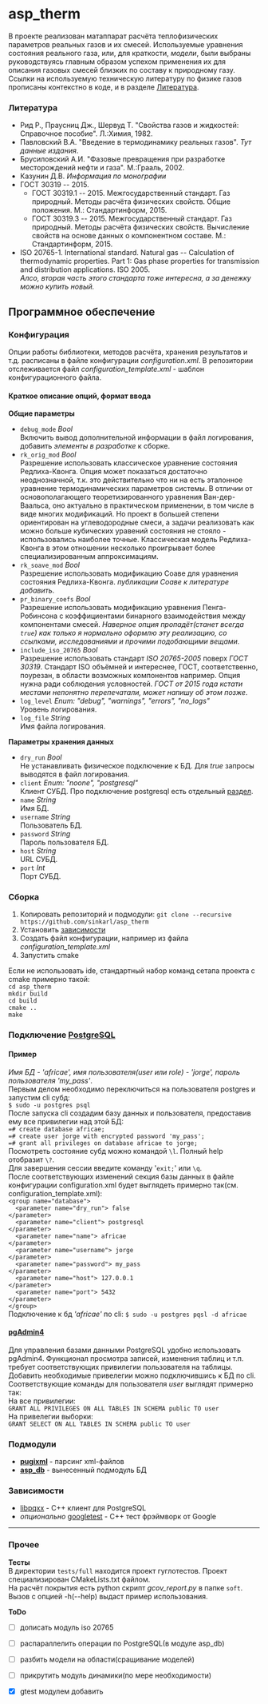 # asp\_therm


В проекте реализован матаппарат расчёта теплофизических параметров реальных газов и их смесей. Используемые уравнения состояния реального газа, или, для краткости, *модели*, были выбраны руководствуясь главным образом успехом применения их для описания газовых смесей близких по составу к природному газу.   
Ссылки на используемую техническую литературу по физике газов прописаны контекстно в коде, и в разделе [Литература](#literature).

### <a name="literature"></a> Литература

- Рид Р., Праусниц Дж., Шервуд Т. "Свойства газов и жидкостей: Справочное пособие". Л.:Химия, 1982.
- Павловский В.А. "Введение в термодинамику реальных газов". _Тут данные издания_.
- Брусиловский А.И. "Фазовые превращения при разработке месторождений нефти и газа". М.:Грааль, 2002.
- Казунин Д.В. _Информация по монографии_
- ГОСТ 30319 -- 2015.
  - ГОСТ 30319.1 -- 2015. Межгосударственный стандарт. Газ природный. Методы расчёта физических свойств. Общие положения. М.: Стандартинформ, 2015.
  - ГОСТ 30319.3 -- 2015. Межгосударственный стандарт. Газ природный. Методы расчёта физических свойств. Вычисление свойств на основе данных о компонентном составе. М.: Стандартинформ, 2015.
- ISO 20765-1. International standard. Natural gas -- Calculation of thermodynamic properties. Part 1: Gas phase properties for transmission and distribution applications. ISO 2005.    
*Алсо, вторая часть этого стандарта тоже интересна, а за денежку можно купить новый.*

## Программное обеспечение
### Конфигурация
Опции работы библиотеки, методов расчёта, хранения результатов и т.д. расписаны в файле конфигурации *configuration.xml*. В репозитории отслеживается файл *configuration\_template.xml* - шаблон конфигурационного файла.   

#### Краткое описание опций, формат ввода   

**Общие параметры**

- `debug_mode` *Bool*    
Включить вывод дополнительной информации в файл логирования, добавить _элементы в разработке_ к сборке.
- `rk_orig_mod` *Bool*   
Разрешение использовать классическое уравнение состояния Редлиха-Квонга. Опция может показаться достаточно неоднозначной, т.к. это действительно что ни на есть эталонное уравнение термодинамических параметров системы. В отличии от основополагающего теоретизированного уравнения Ван-дер-Ваальса, оно актуально в практическом применении, в том числе в виде многих модификаций. Но проект в большей степени ориентирован на углеводородные смеси, а задачи реализовать как можно больше кубических уравений состояния не стояло - использовались наиболее точные. Классическая модель Редлиха-Квонга в этом отношении несколько проигрывает более специализированным аппроксимациям.
- `rk_soave_mod` *Bool*   
Разрешение использовать модификацию Соаве для уравнения состояния Редлиха-Квонга. _публикации Соаве к литературе добавить_.
- `pr_binary_coefs` *Bool*   
Разрешение использовать модификацию уравнения Пенга-Робинсона с коэффициентами бинарного взаимодействия между компонентами смесей. *Наверное опция пропадёт(станет всегда `true`) как только я нормально оформлю эту реализацию, со ссылками, исследованиями и прочими подобающими вещами*.  
- `include_iso_20765` *Bool*   
Разрешение использовать стандарт *ISO 20765-2005* поверх *ГОСТ 30319*. Стандарт ISO объёмней и интереснее, ГОСТ, соответственно, поурезан, в области возможных компонентов например. Опция нужна ради соблюдения условностей. _ГОСТ от 2015 года кстати местами непонятно перепечатали, может напишу об этом позже_.
- `log_level` *Enum: "debug", "warnings", "errors", "no\_logs"*   
Уровень логирования.
- `log_file` *String*   
Имя файла логирования.

**Параметры хранения данных**   

- `dry_run` *Bool*  
Не устанавливать физическое подключение к БД. Для *true* запросы выводятся в файл логирования.
- `client` *Enum: "noone", "postgresql"*   
Клиент СУБД. Про подключение postgresql есть отдельный [раздел](#postgresql).
- `name` *String*   
Имя БД.
- `username` *String*    
Пользователь БД.
- `password` *String*   
Пароль пользователя БД.
- `host` *String*    
URL СУБД.
- `port` *Int*   
Порт СУБД.

### Сборка
1. Копировать репозиторий и подмодули:
`git clone --recursive https://github.com/sinkarl/asp_therm`
2. Установить [зависимости](#dependencies)
3. Создать файл конфигурации, например из файла *configuration_template.xml*
4. Запустить cmake

Если не использовать ide, стандартный набор команд сетапа проекта с cmake примерно такой:  
`cd asp_therm`  
`mkdir build`  
`cd build`  
`cmake ..`  
`make`


### <a name="postgresql"></a> Подключение [PostgreSQL](https://www.postgresql.org)
#### Пример   
*Имя БД - 'africae', имя пользователя(user или role) - 'jorge', пароль пользователя 'my\_pass'*.   
Первым делом необходимо переключиться на пользователя postgres и запустим cli субд:   
`$ sudo -u postgres psql`   
После запуска cli создадим базу данных и пользователя, предоставив ему все привилегии над этой БД:    
`=# create database africae;`  
`=# create user jorge with encrypted password 'my_pass';`   
`=# grant all privileges on database africae to jorge;`   
Посмотреть состояние субд можно командой `\l`. Полный help отобразит `\?`.   
Для завершения сессии введите команду '`exit;`' или `\q`.     
После соответствующих изменений секция базы данных в файле конфигурации configuration.xml будет выглядеть примерно так(см. configuration\_template.xml):    
<code>\<group name="database"></code>    
<code>&nbsp;&nbsp;\<parameter name="dry\_run"> false \</parameter></code>      
<code>&nbsp;&nbsp;\<parameter name="client"> postgresql \</parameter></code>    
<code>&nbsp;&nbsp;\<parameter name="name"> africae \</parameter></code>    
<code>&nbsp;&nbsp;\<parameter name="username"> jorge \</parameter></code>     
<code>&nbsp;&nbsp;\<parameter name="password"> my\_pass \</parameter></code>    
<code>&nbsp;&nbsp;\<parameter name="host"> 127.0.0.1 \</parameter></code>    
<code>&nbsp;&nbsp;\<parameter name="port"> 5432 \</parameter></code>     
<code>\</group></code>  
Подключение к бд *'africae'* по cli: `$ sudo -u postgres pqsl -d africae`

#### [pgAdmin4](https://www.pgadmin.org)

Для управления базами данными PostgreSQL удобно использовать pgAdmin4. Функционал просмотра записей, изменения таблиц и т.п. требует соответствующих привилегии пользователя на таблицы. Добавить необходимые привелегии можно подключившись к БД по cli. Соответствующие команды для пользователя *user* выглядят примерно так:    
На все привилегии:    
`GRANT ALL PRIVILEGES ON ALL TABLES IN SCHEMA public TO user`   
На привелегии выборки:    
`GRANT SELECT ON ALL TABLES IN SCHEMA public TO user`

### Подмодули

- [**pugixml**](https://github.com/zeux/pugixml) - парсинг xml-файлов
- [**asp_db**](https://github.com/sinkarl/asp_db) - вынесенный подмодуль БД

### <a name="dependencies"></a> Зависимости

- [libpqxx](http://pqxx.org/development/libpqxx/) - С++ клиент для PostgreSQL
- *опционально* [googletest](https://github.com/google/googletest) - C++ тест фрэймворк от Google

------
### Прочее
**Тесты**   
В директории `tests/full` находится проект гуглотестов. Проект специализирован CMakeLists.txt файлом.   
На расчёт покрытия есть python скрипт *gcov\_report.py* в папке `soft`. Вызов с опцией -h(--help) выдаст пример использования.


**ToDo**

- [ ] дописать модуль iso 20765
- [ ] распараллелить операции по PostgreSQL(в модуле asp_db)
- [ ] разбить модели на области(сращивание моделей)
- [ ] прикрутить модуль динамики(по мере необходимости)
- [x] gtest модулем добавить

